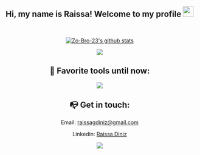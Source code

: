 <h2 align="center">
  Hi, my name is Raissa! Welcome to my profile
  <img src="https://media.giphy.com/media/hvRJCLFzcasrR4ia7z/giphy.gif" width="28">
</h2>
</br>
<p align="center">
  <a href="https://github.com/vn7n24fzkq/github-profile-summary-cards"><img align="center" src="http://github-profile-summary-cards.vercel.app/api/cards/profile-details?username=raissagd&theme=tokyonight" alt="Zo-Bro-23's github stats" /></a>
</p>

<div>
  <p align="center">
  <a href="https://github.com/raissagd/github-readme-stats"><img align="center" src="https://github-readme-stats.zohan.tech/api/top-langs/?username=raissagd&layout=compact&hide_border=true&theme=tokyonight" /></a>
  </p>
  
  <h2 align="center">
    🌟 Favorite tools until now: 
  </h2>
  
  <p align="center">
    <a href="https://skillicons.dev">
      <img src="https://skillicons.dev/icons?i=git,c,cpp,python,html,css,javascript,react" />
    </a>
  </p>
<div/>
 

<div align='center'>
  <h2>
  📭 Get in touch: 
</h2>
  
Email: raissagdiniz@gmail.com

Linkedin: [Raissa Diniz](https://www.linkedin.com/in/raissagdiniz/)

</div>

<p align="center">
  <img  src="https://github.com/raissagd/raissagd/assets/95766853/ac033fab-3e48-46fb-94f6-73a22e35517e" />
<p/>
